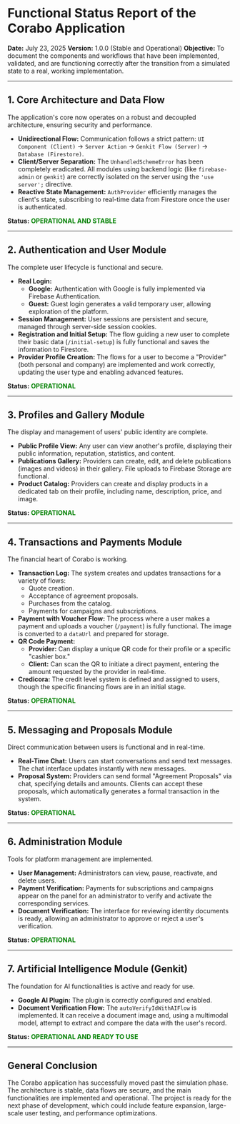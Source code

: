 # Functional Status Report of the Corabo Application

**Date:** July 23, 2025
**Version:** 1.0.0 (Stable and Operational)
**Objective:** To document the components and workflows that have been implemented, validated, and are functioning correctly after the transition from a simulated state to a real, working implementation.

---

## 1. Core Architecture and Data Flow

The application's core now operates on a robust and decoupled architecture, ensuring security and performance.

-   **Unidirectional Flow:** Communication follows a strict pattern: `UI Component (Client)` -> `Server Action` -> `Genkit Flow (Server)` -> `Database (Firestore)`.
-   **Client/Server Separation:** The `UnhandledSchemeError` has been completely eradicated. All modules using backend logic (like `firebase-admin` or `genkit`) are correctly isolated on the server using the `'use server';` directive.
-   **Reactive State Management:** `AuthProvider` efficiently manages the client's state, subscribing to real-time data from Firestore once the user is authenticated.

**Status:** <span style="color:green;">**OPERATIONAL AND STABLE**</span>

---

## 2. Authentication and User Module

The complete user lifecycle is functional and secure.

-   **Real Login:**
    -   **Google:** Authentication with Google is fully implemented via Firebase Authentication.
    -   **Guest:** Guest login generates a valid temporary user, allowing exploration of the platform.
-   **Session Management:** User sessions are persistent and secure, managed through server-side session cookies.
-   **Registration and Initial Setup:** The flow guiding a new user to complete their basic data (`/initial-setup`) is fully functional and saves the information to Firestore.
-   **Provider Profile Creation:** The flows for a user to become a "Provider" (both personal and company) are implemented and work correctly, updating the user type and enabling advanced features.

**Status:** <span style="color:green;">**OPERATIONAL**</span>

---

## 3. Profiles and Gallery Module

The display and management of users' public identity are complete.

-   **Public Profile View:** Any user can view another's profile, displaying their public information, reputation, statistics, and content.
-   **Publications Gallery:** Providers can create, edit, and delete publications (images and videos) in their gallery. File uploads to Firebase Storage are functional.
-   **Product Catalog:** Providers can create and display products in a dedicated tab on their profile, including name, description, price, and image.

**Status:** <span style="color:green;">**OPERATIONAL**</span>

---

## 4. Transactions and Payments Module

The financial heart of Corabo is working.

-   **Transaction Log:** The system creates and updates transactions for a variety of flows:
    -   Quote creation.
    -   Acceptance of agreement proposals.
    -   Purchases from the catalog.
    -   Payments for campaigns and subscriptions.
-   **Payment with Voucher Flow:** The process where a user makes a payment and uploads a voucher (`/payment`) is fully functional. The image is converted to a `dataUrl` and prepared for storage.
-   **QR Code Payment:**
    -   **Provider:** Can display a unique QR code for their profile or a specific "cashier box."
    -   **Client:** Can scan the QR to initiate a direct payment, entering the amount requested by the provider in real-time.
-   **Credicora:** The credit level system is defined and assigned to users, though the specific financing flows are in an initial stage.

**Status:** <span style="color:green;">**OPERATIONAL**</span>

---

## 5. Messaging and Proposals Module

Direct communication between users is functional and in real-time.

-   **Real-Time Chat:** Users can start conversations and send text messages. The chat interface updates instantly with new messages.
-   **Proposal System:** Providers can send formal "Agreement Proposals" via chat, specifying details and amounts. Clients can accept these proposals, which automatically generates a formal transaction in the system.

**Status:** <span style="color:green;">**OPERATIONAL**</span>

---

## 6. Administration Module

Tools for platform management are implemented.

-   **User Management:** Administrators can view, pause, reactivate, and delete users.
-   **Payment Verification:** Payments for subscriptions and campaigns appear on the panel for an administrator to verify and activate the corresponding services.
-   **Document Verification:** The interface for reviewing identity documents is ready, allowing an administrator to approve or reject a user's verification.

**Status:** <span style="color:green;">**OPERATIONAL**</span>

---

## 7. Artificial Intelligence Module (Genkit)

The foundation for AI functionalities is active and ready for use.

-   **Google AI Plugin:** The plugin is correctly configured and enabled.
-   **Document Verification Flow:** The `autoVerifyIdWithAIFlow` is implemented. It can receive a document image and, using a multimodal model, attempt to extract and compare the data with the user's record.

**Status:** <span style="color:green;">**OPERATIONAL AND READY TO USE**</span>

---

## General Conclusion

The Corabo application has successfully moved past the simulation phase. The architecture is stable, data flows are secure, and the main functionalities are implemented and operational. The project is ready for the next phase of development, which could include feature expansion, large-scale user testing, and performance optimizations.